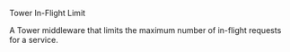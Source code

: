 Tower In-Flight Limit

A Tower middleware that limits the maximum number of in-flight requests for a
service.
